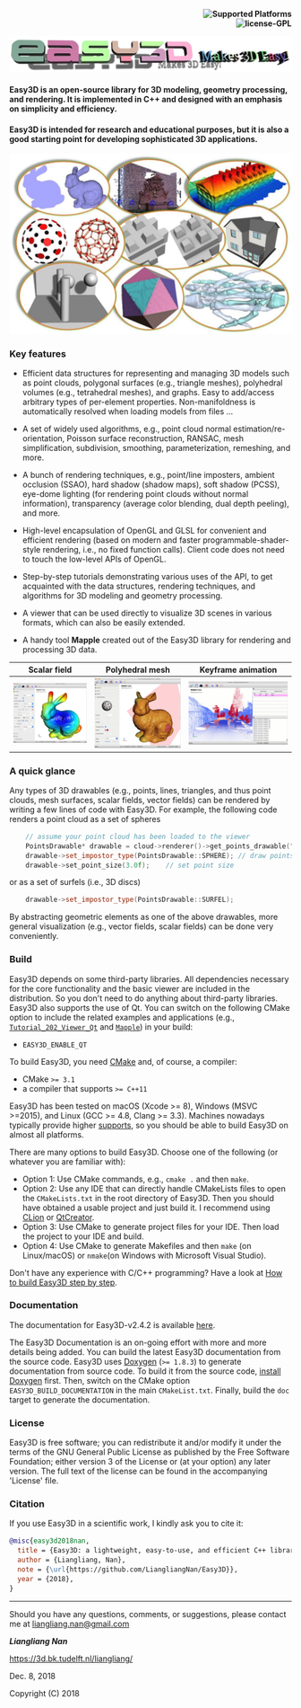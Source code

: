 <p align="right">
    <b> <img src="https://img.shields.io/badge/platforms-Windows%20%7C%20macOS%20%7C%20Linux-green" title="Supported Platforms"/> </b> <br>
    <b> <img src="https://img.shields.io/badge/license-GPL-blue" title="license-GPL"/> </b> <br>
</p>

![3D model generated and rendered by Easy3D](resources/images/logo.jpg)

#### Easy3D is an open-source library for 3D modeling, geometry processing, and rendering. It is implemented in C++ and designed with an emphasis on simplicity and efficiency. 
#### Easy3D is intended for research and educational purposes, but it is also a good starting point for developing sophisticated 3D applications.

![Overview of Easy3D](resources/images/overview.jpg)

### Key features ###
* Efficient data structures for representing and managing 3D models such as point clouds, polygonal surfaces 
  (e.g., triangle meshes), polyhedral volumes (e.g., tetrahedral meshes), and graphs. 
  Easy to add/access arbitrary types of per-element properties. Non-manifoldness is automatically resolved when 
  loading models from files ...
  
* A set of widely used algorithms, e.g., point cloud normal estimation/re-orientation, Poisson surface reconstruction, 
  RANSAC, mesh simplification, subdivision, smoothing, parameterization, remeshing, and more.
   
* A bunch of rendering techniques, e.g., point/line imposters, ambient occlusion (SSAO), hard shadow (shadow maps), 
  soft shadow (PCSS), eye-dome lighting (for rendering point clouds without normal information), transparency (average 
  color blending, dual depth peeling), and more.
   
* High-level encapsulation of OpenGL and GLSL for convenient and efficient rendering (based on modern and faster
  programmable-shader-style rendering, i.e., no fixed function calls). Client code does not need to touch the low-level 
  APIs of OpenGL. 
  
* Step-by-step tutorials demonstrating various uses of the API, to get acquainted with the data structures, rendering techniques, and algorithms 
  for 3D modeling and geometry processing. 
    
* A viewer that can be used directly to visualize 3D scenes in various formats, which can also be easily extended.

* A handy tool <b>Mapple</b> created out of the Easy3D library for rendering and processing 3D data.

|              Scalar field                |              Polyhedral mesh              |              Keyframe animation            |
|------------------------------------------|-------------------------------------------|--------------------------------------------|
| ![](resources/images/mapple-scalar.jpg)  | ![](resources/images/mapple-polymesh.gif) | ![](resources/images/mapple-animation.gif) |

### A quick glance ###

Any types of 3D drawables (e.g., points, lines, triangles, and thus point clouds, mesh surfaces, scalar fields, 
vector fields) can be rendered by writing a few lines of code with Easy3D. For example, the following code renders a 
point cloud as a set of spheres

```c++
    // assume your point cloud has been loaded to the viewer
    PointsDrawable* drawable = cloud->renderer()->get_points_drawable("vertices");
    drawable->set_impostor_type(PointsDrawable::SPHERE); // draw points as spheres.
    drawable->set_point_size(3.0f);    // set point size
```
or as a set of surfels (i.e., 3D discs)

```c++ 
    drawable->set_impostor_type(PointsDrawable::SURFEL);
``` 

By abstracting geometric elements as one of the above drawables, more general visualization (e.g., vector fields, 
scalar fields) can be done very conveniently.

### Build
Easy3D depends on some third-party libraries. All dependencies necessary for the core functionality and the basic
viewer are included in the distribution. So you don't need to do anything about third-party libraries. Easy3D 
also supports the use of Qt. You can switch on the following CMake option to include the related examples and 
applications (e.g., 
            [`Tutorial_202_Viewer_Qt`](https://github.com/LiangliangNan/Easy3D/tree/master/tutorials/Tutorial_202_Viewer_Qt) 
            and [`Mapple`](https://github.com/LiangliangNan/Easy3D/tree/master/applications/Mapple)) 
in your build:

- `EASY3D_ENABLE_QT`

To build Easy3D, you need [CMake](https://cmake.org/download/) and, of course, a compiler:

- CMake `>= 3.1`
- a compiler that supports `>= C++11`

Easy3D has been tested on macOS (Xcode >= 8), Windows (MSVC >=2015), and Linux (GCC >= 4.8, Clang >= 3.3). Machines 
nowadays typically provide higher [supports](https://en.cppreference.com/w/cpp/compiler_support), so you should be able 
to build Easy3D on almost all platforms.

There are many options to build Easy3D. Choose one of the following (or whatever you are familiar with):

- Option 1: Use CMake commands, e.g., `cmake .` and then `make`.
- Option 2: Use any IDE that can directly handle CMakeLists files to open the `CMakeLists.txt` in the root directory of 
  Easy3D. Then you should have obtained a usable project and just build it. I recommend using 
[CLion](https://www.jetbrains.com/clion/) or [QtCreator](https://www.qt.io/product).
- Option 3: Use CMake to generate project files for your IDE. Then load the project to your IDE and build.
- Option 4: Use CMake to generate Makefiles and then `make` (on Linux/macOS) or `nmake`(on Windows with Microsoft 
  Visual Studio).

Don't have any experience with C/C++ programming? 
Have a look at <a href="https://github.com/LiangliangNan/Easy3D/blob/master/HowToBuild.md">How to build Easy3D step by 
step</a>.


### Documentation
The documentation for Easy3D-v2.4.2 is available [here](https://3d.bk.tudelft.nl/liangliang/software/easy3d_doc/html/index.html).

The Easy3D Documentation is an on-going effort with more and more details being added. You can build the latest Easy3D 
documentation from the source code.
Easy3D uses [Doxygen](https://www.doxygen.nl/index.html) (`>= 1.8.3`) to generate documentation from source code. 
To build it from the source code, [install Doxygen](https://www.doxygen.nl/manual/install.html) first. 
Then, switch on the CMake option `EASY3D_BUILD_DOCUMENTATION` in the main `CMakeList.txt`. Finally, build the `doc` 
target to generate the documentation. 


### License
Easy3D is free software; you can redistribute it and/or modify it under the terms of the 
GNU General Public License as published by the Free Software Foundation; either version 3
of the License or (at your option) any later version. The full text of the license can be
found in the accompanying 'License' file.

### Citation
If you use Easy3D in a scientific work, I kindly ask you to cite it:

```bibtex
@misc{easy3d2018nan,
  title = {Easy3D: a lightweight, easy-to-use, and efficient C++ library for processing and rendering 3D data},
  author = {Liangliang, Nan},
  note = {\url{https://github.com/LiangliangNan/Easy3D}},
  year = {2018},
}
```
---------

Should you have any questions, comments, or suggestions, please contact me at liangliang.nan@gmail.com

<b><i>Liangliang Nan</i></b>

https://3d.bk.tudelft.nl/liangliang/

Dec. 8, 2018

Copyright (C) 2018
